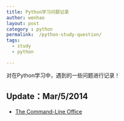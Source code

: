 ```yaml
---
title: Python学习问题记录
author: wenhao
layout: post
category : python
permalink:  /python-study-question/
tags: 
  - study
  - python

---
```


对在Python学习中，遇到的一些问题进行记录！

<!--more-->


Update：Mar/5/2014
---

- [The Command-Line Office](http://ebeab.com/2014/03/04/the-command-line-office/)
